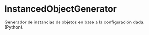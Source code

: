 # InstancedObjectGenerator
Generador de instancias de objetos en base a la configuración dada.(Python).
